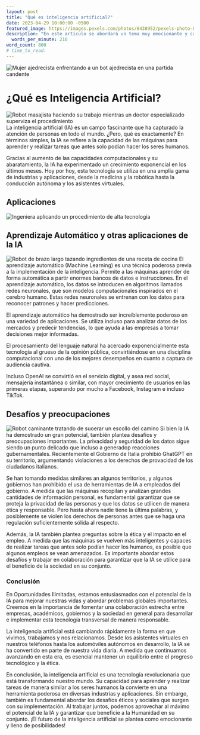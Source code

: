 ```yaml
---
layout: post
title: "Qué es inteligencia artificial?"
date: 2023-04-29 10:00:00 -0500
featured_image: https://images.pexels.com/photos/8438952/pexels-photo-8438952.jpeg?auto=compress&cs=tinysrgb&w=1260&h=750&dpr=1
description: "En este artículo se abordará un tema muy emocionante y cada vez más relevante: #InteligenciaArtificial en un intento de explicar su naturaleza, alcance y posibilidades"
  words_per_minute: 210
word_count: 800
# time_to_read:
---
```


![Mujer ajedrecista enfrentando a un bot ajedrecista en una partida candente](https://https://images.pexels.com/photos/8438952/pexels-photo-8438952.jpeg?auto=compress&cs=tinysrgb&w=1260&h=750&dpr=1)

# ¿Qué es Inteligencia Artificial?

![Robot masajista haciendo su trabajo mientras un doctor especializado superviza el procedimiento](https://images.pexels.com/photos/8439076/pexels-photo-8439076.jpeg?auto=compress&cs=tinysrgb&w=600&lazy=load)
La inteligencia artificial (IA) es un campo fascinante que ha capturado la atención de personas en todo el mundo. ¿Pero, qué es exactamente? En términos simples, la IA se refiere a la capacidad de las máquinas para aprender y realizar tareas que antes solo podían hacer los seres humanos.

Gracias al aumento de las capacidades computacionales y su abaratamiento, la IA ha experimentado un crecimiento exponencial en los últimos meses. Hoy por hoy, esta tecnología se utiliza en una amplia gama de industrias y aplicaciones, desde la medicina y la robótica hasta la conducción autónoma y los asistentes virtuales.

## Aplicaciones

![Ingeniera aplicando un procedimiento de alta tecnología](https://images.pexels.com/photos/3862638/pexels-photo-3862638.jpeg?auto=compress&cs=tinysrgb&w=600&lazy=load)

## Aprendizaje Automático y otras aplicaciones de la IA

![Robot de brazo largo tazando ingredientes de una receta de cocina](https://images.pexels.com/photos/9028872/pexels-photo-9028872.jpeg?auto=compress&cs=tinysrgb&w=1260&h=750&dpr=1)
El aprendizaje automático (Machine Learning) es una técnica poderosa previa a la implementación de la inteligencia. Permite a las máquinas aprender de forma automática a partir enormes bancos de datos e instrucciones. En el aprendizaje automático, los datos se introducen en algoritmos llamados redes neuronales, que son modelos computacionales inspirados en el cerebro humano. Estas redes neuronales se entrenan con los datos para reconocer patrones y hacer predicciones.

El aprendizaje automático ha demostrado ser increíblemente poderoso en una variedad de aplicaciones. Se utiliza incluso para analizar datos de los mercados y predecir tendencias, lo que ayuda a las empresas a tomar decisiones mejor informadas.

El procesamiento del lenguaje natural ha acercado exponencialmente esta tecnología al grueso de la opinión pública, convirtiéndose en una disciplina computacional con uno de los mejores desempeños en cuanto a captura de audiencia cautiva.

Incluso OpenAI se convirtió en el servicio digital, y asea red social, mensajería instantánea o similar, con mayor crecimiento de usuarios en las primeras etapas, superando por mucho a Facebook, Instagram e incluso TikTok.

## Desafíos y preocupaciones

![Robot caminante tratando de suoerar un escollo del camino](https://images.pexels.com/photos/9026290/pexels-photo-9026290.jpeg?auto=compress&cs=tinysrgb&w=1260&h=750&dpr=1)
Si bien la IA ha demostrado un gran potencial, también plantea desafíos y preocupaciones importantes. La privacidad y seguridad de los datos sigue siendo un punto delicado que incluso a generadop reacciones gubernamentales. Recientemente el Gobierno de Italia prohibió GhatGPT en su territorio, argumentando violaciones a los derechos de provacidad de los ciudadanos italianos.

Se han tomando medidas similares an algunos territorios, y algunos gobiernos han prohibido el usa de herramientas de IA a empleados del gobierno. A medida que las máquinas recopilan y analizan grandes cantidades de información personal, es fundamental garantizar que se proteja la privacidad de las personas y que los datos se utilicen de manera ética y responsable. Pero hasta ahora nadie tiene la última palabras, y posiblemente se violen los derechos de personas antes que se haga una regulación suficientemente sólida al respecto.

Además, la IA también plantea preguntas sobre la ética y el impacto en el empleo. A medida que las máquinas se vuelven más inteligentes y capaces de realizar tareas que antes solo podían hacer los humanos, es posible que algunos empleos se vean amenazados. Es importante abordar estos desafíos y trabajar en colaboración para garantizar que la IA se utilice para el beneficio de la sociedad en su conjunto.

### Conclusión

En Oportunidades Ilimitadas, estamos entusiasmados con el potencial de la IA para mejorar nuestras vidas y abordar problemas globales importantes. Creemos en la importancia de fomentar una colaboración estrecha entre empresas, académicos, gobiernos y la sociedad en general para desarrollar e implementar esta tecnología transversal de manera responsable.

La inteligencia artificial está cambiando rápidamente la forma en que vivimos, trabajamos y nos relacionamos. Desde los asistentes virtuales en nuestros teléfonos hasta los automóviles autónomos en desarrollo, la IA se ha convertido en parte de nuestra vida diaria. A medida que continuamos avanzando en esta era, es esencial mantener un equilibrio entre el progreso tecnológico y la ética.

En conclusión, la inteligencia artificial es una tecnología revolucionaria que está transformando nuestro mundo. Su capacidad para aprender y realizar tareas de manera similar a los seres humanos la convierte en una herramienta poderosa en diversas industrias y aplicaciones. Sin embargo, también es fundamental abordar los desafíos éticos y sociales que surgen con su implementación. Al trabajar juntos, podemos aprovechar al máximo el potencial de la IA y garantizar que beneficie a la Humanidad en su conjunto. ¡El futuro de la inteligencia artificial se plantea como emocionante y lleno de posibilidades!

